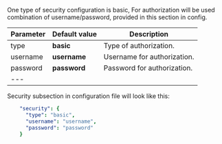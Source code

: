 
One type of security configuration is basic, 
For authorization will be used combination of username/password, provided in this section in config. 


|**Parameter**|**Default value**|**Description**|
|:-|:-|-
| type               | **basic**                      | Type of authorization.      |
| username           | **username**                   | Username for authorization. |
| password           | **password**                   | Password for authorization. |
|---

Security subsection in configuration file will look like this: 

```yaml
    "security": {
      "type": "basic",
      "username": "username",
      "password": "password"
    }
```

